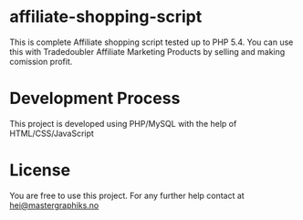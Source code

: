 # affiliate-shopping-script

This is complete Affiliate shopping script tested up to PHP 5.4. You can use this with Tradedoubler Affiliate Marketing Products by selling and making comission profit.

# Development Process

This project is developed using PHP/MySQL with the help of HTML/CSS/JavaScript

# License

You are free to use this project. For any further help contact at hei@mastergraphiks.no
